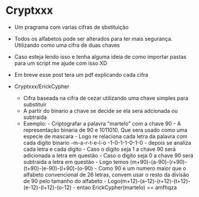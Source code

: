 # Cryptxxx
- Um pragrama com varias cifras de sbstituição
- Todos os alfabetos pode ser alterados para ter mais segurança. Utilizando como uma cifra de duas chaves
- Caso esteja lendo isso e tenha alguma ideia de como importar pastas para um script me ajude com isso XD
- Em breve esse post tera um pdf explicando cada cifra

- Cryptxxx/ErickCypher
	- Cifra baseada na cifra de cezar utilizando uma chave simples para substituir
    - A partir do binario a chave se decide se ela sera adcionada ou subtraida
    - Exemplo:
            - Criptografar a palavra "martelo" com a chave 90
            - A representação binaria de 90 e 1011010. Que sera usado como uma especie de mascara
            - Logo re relaciona cada letra da palavra com cada digito binario
                    -m-a-r-t-e-l-o
                    -1-0-1-1-0-1-0
            - depois se analiza cada letra e cada digito
            - Caso o digito seja 1 a chave 90 será adicionada a letra em questão
            - Caso o digito seja 0 a chave 90 será subtraida a letra em questão
            - Logo temos (m+90)-(a-90)-(r+90)-(t+90)-(e-90)-(l+90)-(o-90)
            - Como 90 e um numero maior que o alfabeto convencional de 26 letras, convem usar o resto da divisão de 90 pelo tamanho do alfabeto
            - Logo(m+12)-(a-12)-(r+12)-(t+12)-(e-12)-(l+12)-(o-12)
            - entao ErickCypher(martelo) == amfhqza
